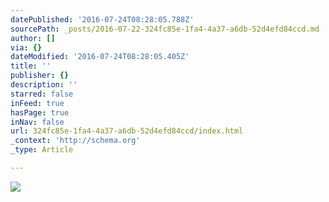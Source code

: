 ```yaml
---
datePublished: '2016-07-24T08:28:05.788Z'
sourcePath: _posts/2016-07-22-324fc85e-1fa4-4a37-a6db-52d4efd84ccd.md
author: []
via: {}
dateModified: '2016-07-24T08:28:05.405Z'
title: ''
publisher: {}
description: ''
starred: false
inFeed: true
hasPage: true
inNav: false
url: 324fc85e-1fa4-4a37-a6db-52d4efd84ccd/index.html
_context: 'http://schema.org'
_type: Article

---
```

![](https://the-grid-user-content.s3-us-west-2.amazonaws.com/19d7fa15-e575-4a30-b8e8-657cdd539b37.jpg)